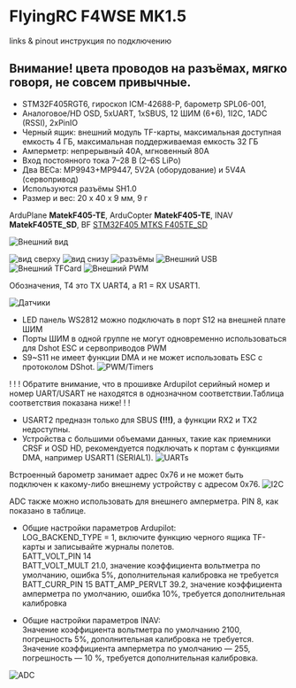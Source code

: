 #  FlyingRC F4WSE MK1.5
links &amp; pinout инструкция по подключению

## Внимание! цвета проводов на разъёмах, мягко говоря, не совсем привычные.  
- STM32F405RGT6, гироскоп ICM-42688-P, барометр SPL06-001,
- Аналоговое/HD OSD, 5xUART, 1xSBUS, 12 ШИМ (6+6), 1I2C, 1ADC (RSSI), 2xPinIO
- Черный ящик: внешний модуль TF-карты, максимальная доступная емкость 4 ГБ, максимальная поддерживаемая емкость 32 ГБ
- Амперметр: непрерывный 40А, мгновенный 80А
- Вход постоянного тока 7–28 В (2–6S LiPo)
- Двa BECa: MP9943+MP9447, 5V2A (оборудование) и 5V4A (сервопривод)
- Используются разъёмы SH1.0 
- Размер и вес: 20 x 40 x 9 мм, 9 г  

ArduPlane **MatekF405-TE**, ArduCopter **MatekF405-TE**, INAV **MatekF405TE_SD**, BF [STM32F405 MTKS F405TE_SD](https://github.com/betaflight/unified-targets/blob/master/configs/default/MTKS-MATEKF405TE_SD.config)  

![Внешний вид](1-general.png)

![вид сверху](2-top.png)
![вид снизу](3-bottom.png)
![разъёмы](4-connectors.png)
![Внешний USB](5-usb.png)
![Внешний TFCard](6-card.png)
![Внешний PWM](7-pwm.png)

Обозначения, T4 это TX UART4, а R1 = RX USART1.

![Датчики](8-pinout.png)

- LED панель WS2812 можно подключать в порт S12 на внешней плате ШИМ
- Порты ШИМ в одной группе не могут одновременно использоваться для Dshot ESC и сервоприводов PWM
- S9~S11 не имеет функции DMA и не может использовать ESC c протоколом DShot.
![PWM/Timers](mcu-pwm.png)

! ! ! Обратите внимание, что в прошивке Ardupilot серийный номер и номер UART/USART не находятся в однозначном соответствии.Таблица соответствия показана ниже! ! !  
- USART2 предназн только для SBUS **(!!!)**, а функции RX2 и TX2 недоступны.
- Устройства с большими объемами данных, такие как приемники CRSF и OSD HD, рекомендуется подключать к портам с функциями DMA, например USART1 (SERIAL1).
![UARTs](mcu-uart.png)

Встроенный барометр занимает адрес 0x76 и не может быть подключен к какому-либо внешнему устройству с адресом 0x76.
![I2C](mcu-i2c.png) 

ADC также можно использовать для внешнего амперметра. PIN 8, как показано в таблице.

- Общие настройки параметров Ardupilot:  
  LOG_BACKEND_TYPE = 1, включите функцию черного ящика TF-карты и записывайте журналы полетов.  
  БАТТ_VOLT_PIN 14  
  BATT_VOLT_MULT 21.0, значение коэффициента вольтметра по умолчанию, ошибка 5%, дополнительная калибровка не требуется  
  BATT_CURR_PIN 15 
  BATT_AMP_PERVLT 39.2, значение коэффициента амперметра по умолчанию, ошибка 10%, требуется дополнительная калибровка  

- Общие настройки параметров INAV:  
 Значение коэффициента вольтметра по умолчанию 2100, погрешность 5%, дополнительная калибровка не требуется.  
 Значение коэффициента амперметра по умолчанию — 255, погрешность — 10 %, требуется дополнительная калибровка.  

![ADC](mcu-adc.png)

